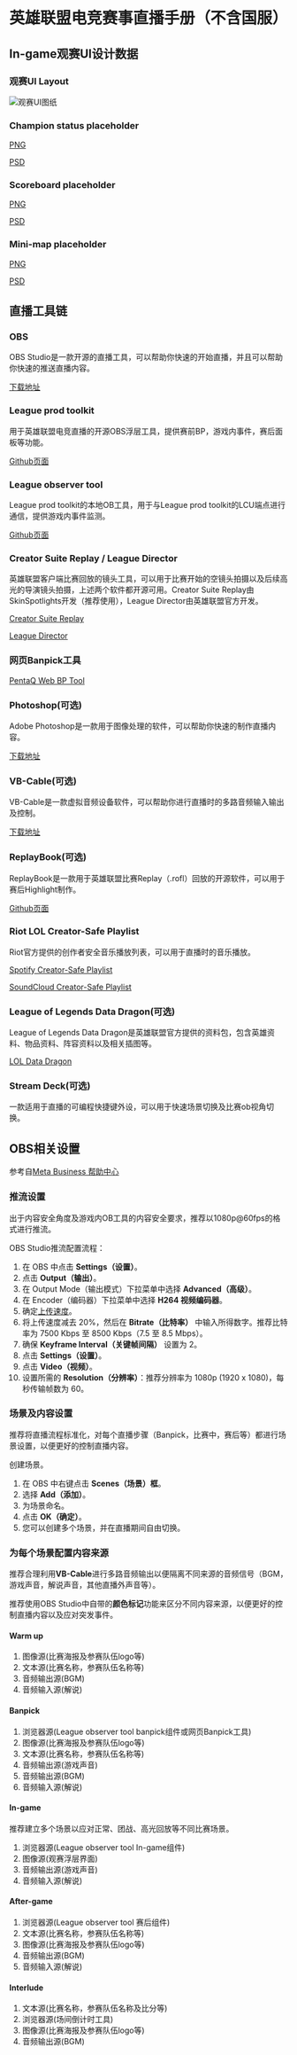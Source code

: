# 英雄联盟电竞赛事直播手册（不含国服）

## In-game观赛UI设计数据

### 观赛UI Layout

![观赛UI图纸](../assets/stream_ui.png)

### Champion status placeholder

[PNG](../assets/champion-status-placeholder.png)

[PSD](../assets/champion-status-placeholder.psd)

### Scoreboard placeholder

[PNG](../assets/scoreboard-placeholder.png)

[PSD](../assets/scoreboard-placeholder.psd)

### Mini-map placeholder

[PNG](../assets/minimap-placeholder.png)

[PSD](../assets/minimap-placeholder.psd)


## 直播工具链

### OBS

OBS Studio是一款开源的直播工具，可以帮助你快速的开始直播，并且可以帮助你快速的推送直播内容。

[下载地址](https://obsproject.com/)

### League prod toolkit

用于英雄联盟电竞直播的开源OBS浮层工具，提供赛前BP，游戏内事件，赛后面板等功能。

[Github页面](https://github.com/RCVolus/league-prod-toolkit)

### League observer tool

League prod toolkit的本地OB工具，用于与League prod toolkit的LCU端点进行通信，提供游戏内事件监测。

[Github页面](https://github.com/RCVolus/league-observer-tool)

### Creator Suite Replay / League Director

英雄联盟客户端比赛回放的镜头工具，可以用于比赛开始的空镜头拍摄以及后续高光的导演镜头拍摄，上述两个软件都开源可用。Creator Suite Replay由SkinSpotlights开发（推荐使用），League Director由英雄联盟官方开发。

[Creator Suite Replay](https://github.com/SkinSpotlights/CreatorSuite-ReplayAPI/releases)

[League Director](https://github.com/RiotGames/leaguedirector)

### 网页Banpick工具

[PentaQ Web BP Tool](https://data.pentaq.com/bp)

### Photoshop(可选)

Adobe Photoshop是一款用于图像处理的软件，可以帮助你快速的制作直播内容。

[下载地址](https://www.adobe.com/cn/products/photoshop.html)

### VB-Cable(可选)

VB-Cable是一款虚拟音频设备软件，可以帮助你进行直播时的多路音频输入输出及控制。

[下载地址](https://vb-audio.com/Cable/)

### ReplayBook(可选)

ReplayBook是一款用于英雄联盟比赛Replay（.rofl）回放的开源软件，可以用于赛后Highlight制作。

[Github页面](https://github.com/fraxiinus/ReplayBook)

### Riot LOL Creator-Safe Playlist

Riot官方提供的创作者安全音乐播放列表，可以用于直播时的音乐播放。

[Spotify Creator-Safe Playlist](https://open.spotify.com/playlist/5hDYD44imzFZEqTfAoco1N?si=Ik6B1FizS4ewpPlwAxawtQ)

[SoundCloud Creator-Safe Playlist](https://soundcloud.com/leagueoflegends/sets/riot-games-creator-safe)

### League of Legends Data Dragon(可选)

League of Legends Data Dragon是英雄联盟官方提供的资料包，包含英雄资料、物品资料、阵容资料以及相关插图等。

[LOL Data Dragon](https://developer.riotgames.com/docs/lol#data-dragon)

### Stream Deck(可选)

一款适用于直播的可编程快捷键外设，可以用于快速场景切换及比赛ob视角切换。


## OBS相关设置

参考自[Meta Business 帮助中心](https://zh-cn.facebook.com/business/help/1968707740106188?id=648321075955172)

### 推流设置

出于内容安全角度及游戏内OB工具的内容安全要求，推荐以1080p@60fps的格式进行推流。

OBS Studio推流配置流程：

1. 在 OBS 中点击 **Settings（设置）**。
2. 点击 **Output（输出）**。
3. 在 Output Mode（输出模式）下拉菜单中选择 **Advanced（高级）**。
4. 在 Encoder（编码器）下拉菜单中选择 **H264 视频编码器**。
5. 确定[上传速度](http://www.speedtest.net/)。
6. 将上传速度减去 20%，然后在 **Bitrate（比特率）** 中输入所得数字。推荐比特率为 7500 Kbps 至 8500 Kbps（7.5 至 8.5 Mbps）。
7. 确保 **Keyframe Interval（关键帧间隔）** 设置为 2。
8. 点击 **Settings（设置）**。
9. 点击 **Video（视频）**。
10. 设置所需的 **Resolution（分辨率）**：推荐分辨率为 1080p (1920 x 1080)，每秒传输帧数为 60。

### 场景及内容设置

推荐将直播流程标准化，对每个直播步骤（Banpick，比赛中，赛后等）都进行场景设置，以便更好的控制直播内容。

创建场景。

1. 在 OBS 中右键点击 **Scenes（场景）框**。
2. 选择 **Add（添加）**。
3. 为场景命名。
4. 点击 **OK（确定）**。
5. 您可以创建多个场景，并在直播期间自由切换。

### 为每个场景配置内容来源

推荐合理利用**VB-Cable**进行多路音频输出以便隔离不同来源的音频信号（BGM，游戏声音，解说声音，其他直播外声音等）。

推荐使用OBS Studio中自带的**颜色标记**功能来区分不同内容来源，以便更好的控制直播内容以及应对突发事件。

#### Warm up

1. 图像源(比赛海报及参赛队伍logo等)
2. 文本源(比赛名称，参赛队伍名称等)
3. 音频输出源(BGM)
4. 音频输入源(解说)

#### Banpick

1. 浏览器源(League observer tool banpick组件或网页Banpick工具)
2. 图像源(比赛海报及参赛队伍logo等)
3. 文本源(比赛名称，参赛队伍名称等)
4. 音频输出源(游戏声音)
5. 音频输出源(BGM)
6. 音频输入源(解说)

#### In-game

推荐建立多个场景以应对正常、团战、高光回放等不同比赛场景。

1. 浏览器源(League observer tool In-game组件)
2. 图像源(观赛浮层界面)
3. 音频输出源(游戏声音)
4. 音频输入源(解说)

#### After-game

1. 浏览器源(League observer tool 赛后组件)
2. 文本源(比赛名称，参赛队伍名称等)
3. 图像源(比赛海报及参赛队伍logo等)
4. 音频输出源(BGM)
5. 音频输入源(解说)

#### Interlude

1. 文本源(比赛名称，参赛队伍名称及比分等)
2. 浏览器源(场间倒计时工具)
3. 图像源(比赛海报及参赛队伍logo等)
4. 音频输出源(BGM)